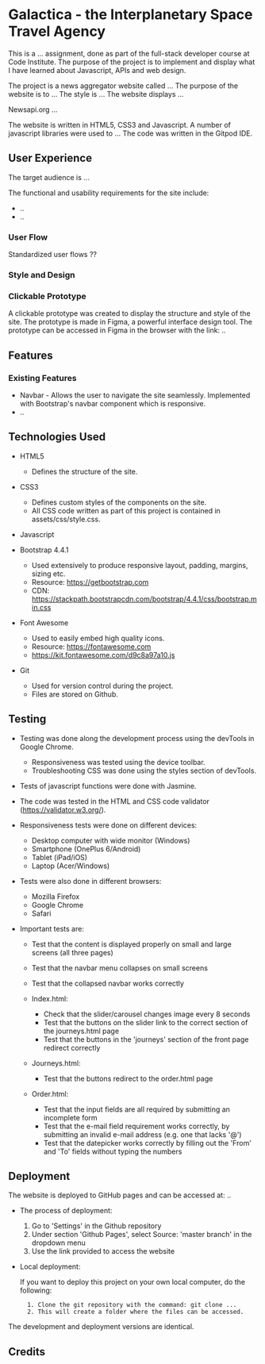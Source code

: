 # Galactica - the Interplanetary Space Travel Agency

This is a ... assignment, done as part of the full-stack developer course at Code Institute. The purpose of the project 
is to implement and display what I have learned about Javascript, APIs and web design.

The project is a news aggregator website called ... The purpose of the website is to ... The style is ... The website 
displays ...

Newsapi.org ...

The website is written in HTML5, CSS3 and Javascript. A number of javascript libraries were used to ... The code was written in the Gitpod IDE.

## User Experience

The target audience is ...

The functional and usability requirements for the site include:
- ..
- ..

### User Flow

Standardized user flows ??

### Style and Design

### Clickable Prototype

A clickable prototype was created to display the structure and style of the site. The prototype is made in Figma, a powerful 
interface design tool. The prototype can be accessed in Figma in the browser with the link: ..

## Features

### Existing Features

- Navbar - Allows the user to navigate the site seamlessly. Implemented with Bootstrap's navbar component which is responsive.
- ..

## Technologies Used

- HTML5
    - Defines the structure of the site.

- CSS3
    - Defines custom styles of the components on the site.
    - All CSS code written as part of this project is contained in assets/css/style.css.

- Javascript

- Bootstrap 4.4.1
    - Used extensively to produce responsive layout, padding, margins, sizing etc.
    - Resource: https://getbootstrap.com
    - CDN: https://stackpath.bootstrapcdn.com/bootstrap/4.4.1/css/bootstrap.min.css

- Font Awesome
    - Used to easily embed high quality icons.
    - Resource: https://fontawesome.com
    - https://kit.fontawesome.com/d9c8a97a10.js

- Git
    - Used for version control during the project.
    - Files are stored on Github.

## Testing

- Testing was done along the development process using the devTools in Google Chrome.
    - Responsiveness was tested using the device toolbar.
    - Troubleshooting CSS was done using the styles section of devTools.

- Tests of javascript functions were done with Jasmine.

- The code was tested in the HTML and CSS code validator (https://validator.w3.org/).

- Responsiveness tests were done on different devices:
    - Desktop computer with wide monitor (Windows)
    - Smartphone (OnePlus 6/Android)
    - Tablet (iPad/iOS)
    - Laptop (Acer/Windows)

- Tests were also done in different browsers:
    - Mozilla Firefox
    - Google Chrome
    - Safari

- Important tests are:
    - Test that the content is displayed properly on small and large screens (all three pages)
    - Test that the navbar menu collapses on small screens
    - Test that the collapsed navbar works correctly

    - Index.html:
        - Check that the slider/carousel changes image every 8 seconds
        - Test that the buttons on the slider link to the correct section of the journeys.html page
        - Test that the buttons in the 'journeys' section of the front page redirect correctly

    - Journeys.html:
        - Test that the buttons redirect to the order.html page

    - Order.html:
        - Test that the input fields are all required by submitting an incomplete form
        - Test that the e-mail field requirement works correctly, by submitting an invalid e-mail address (e.g. one that lacks '@')
        - Test that the datepicker works correctly by filling out the 'From' and 'To' fields without typing the numbers


## Deployment

The website is deployed to GitHub pages and can be accessed at: ..

- The process of deployment:
    1. Go to 'Settings' in the Github repository
    2. Under section 'Github Pages', select Source: 'master branch' in the dropdown menu
    3. Use the link provided to access the website

- Local deployment:

    If you want to deploy this project on your own local computer, do the following:

        1. Clone the git repository with the command: git clone ...
        2. This will create a folder where the files can be accessed.

The development and deployment versions are identical.

## Credits